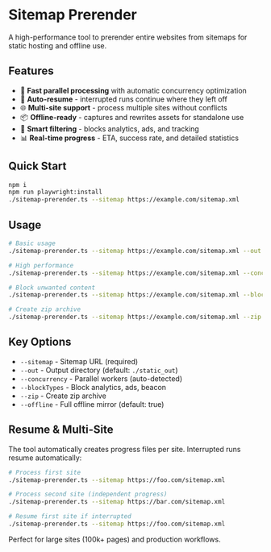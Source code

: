# Sitemap Prerender

A high-performance tool to prerender entire websites from sitemaps for static hosting and offline use.

## Features

- 🚀 **Fast parallel processing** with automatic concurrency optimization
- 🔄 **Auto-resume** - interrupted runs continue where they left off
- 🌐 **Multi-site support** - process multiple sites without conflicts
- 📦 **Offline-ready** - captures and rewrites assets for standalone use
- 🎯 **Smart filtering** - blocks analytics, ads, and tracking
- 📊 **Real-time progress** - ETA, success rate, and detailed statistics

## Quick Start

```bash
npm i
npm run playwright:install
./sitemap-prerender.ts --sitemap https://example.com/sitemap.xml
```

## Usage

```bash
# Basic usage
./sitemap-prerender.ts --sitemap https://example.com/sitemap.xml --out ./output

# High performance
./sitemap-prerender.ts --sitemap https://example.com/sitemap.xml --concurrency 12

# Block unwanted content
./sitemap-prerender.ts --sitemap https://example.com/sitemap.xml --blockTypes analytics,ads

# Create zip archive
./sitemap-prerender.ts --sitemap https://example.com/sitemap.xml --zip
```

## Key Options

- `--sitemap` - Sitemap URL (required)
- `--out` - Output directory (default: `./static_out`)
- `--concurrency` - Parallel workers (auto-detected)
- `--blockTypes` - Block analytics, ads, beacon
- `--zip` - Create zip archive
- `--offline` - Full offline mirror (default: true)

## Resume & Multi-Site

The tool automatically creates progress files per site. Interrupted runs resume automatically:

```bash
# Process first site
./sitemap-prerender.ts --sitemap https://foo.com/sitemap.xml

# Process second site (independent progress)
./sitemap-prerender.ts --sitemap https://bar.com/sitemap.xml

# Resume first site if interrupted
./sitemap-prerender.ts --sitemap https://foo.com/sitemap.xml
```

Perfect for large sites (100k+ pages) and production workflows.